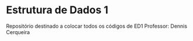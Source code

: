 # Estrutura de Dados 1
Repositório destinado a colocar todos os códigos de ED1
Professor: Dennis Cerqueira
